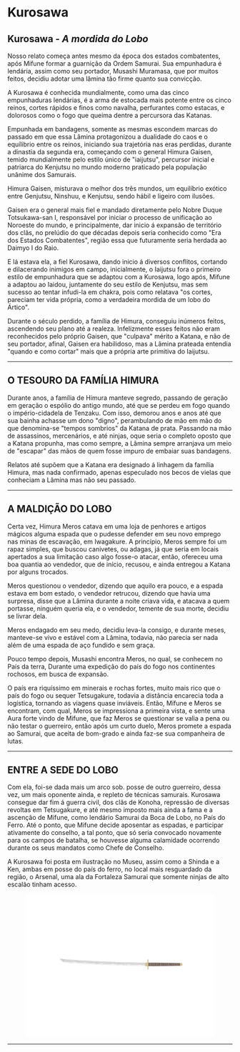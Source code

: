 # Kurosawa

## Kurosawa - _A mordida do Lobo_

&#x20;Nosso relato começa antes mesmo da época dos estados combatentes, após Mifune formar a guarnição da Ordem Samurai. Sua empunhadura é lendária, assim como seu portador, Musashi Muramasa, que por muitos feitos, decidiu adotar uma lâmina tão firme quanto sua convicção.

&#x20;A Kurosawa é conhecida mundialmente, como uma das cinco empunhaduras lendárias, é a arma de estocada mais potente entre os cinco reinos, cortes rápidos e finos como navalha, perfurantes como estacas, e dolorosos como o fogo que queima dentre a percursora das Katanas.

&#x20;Empunhada em bandagens, somente as mesmas escondem marcas do passado em que essa Lâmina protagonizou a dualidade do caos e o equílibrio entre os reinos, iniciando sua trajetória nas eras perdidas, durante a dinastia da segunda era, começando com o general Himura Gaisen, temido mundialmente pelo estilo único de "iaijutsu", percursor inicial e patriarca do Kenjutsu no mundo moderno praticado pela população unânime dos Samurais.

&#x20;Himura Gaisen, misturava o melhor dos três mundos, um equilíbrio exótico entre Genjutsu, Ninshuu, e Kenjutsu, sendo hábil e ligeiro com ilusões.

&#x20;Gaisen era o general mais fiel e mandado diretamente pelo Nobre Duque Totsukawa-san I, responsável por iniciar o processo de unificação ao Noroeste do mundo, e principalmente, dar inicio á expansão de território dos clãs, no prelúdio do que décadas depois seria conhecido como "Era dos Estados Combatentes", região essa que futuramente seria herdada ao Daimyo I do Raio.

&#x20;E lá estava ela, a fiel Kurosawa, dando inicio á diversos conflitos, cortando e dilacerando inimigos em campo, inicialmente, o Iaijutsu fora o primeiro estilo de empunhadura que se adaptou com a Kurosawa, logo após, Mifune a adaptou ao Iaidou, juntamente do seu estilo de Kenjutsu, mas sem sucesso ao tentar infudi-la em chakra, pois como relatava "os cortes, pareciam ter vida própria, como a verdadeira mordida de um lobo do Ártico".

&#x20;Durante o século perdido, a família de Himura, conseguiu inúmeros feitos, ascendendo seu plano até a realeza. Infelizmente esses feitos não eram reconhecidos pelo próprio Gaisen, que "culpava" mérito a Katana, e não de seu portador, afinal, Gaisen era habilidoso, mas a Lâmina prateada entendia "quando e como cortar" mais que a própria arte primitiva do Iaijutsu.

***

## O TESOURO DA FAMÍLIA HIMURA

&#x20;Durante anos, a família de Himura manteve segredo, passando de geração em geração o espólio do antigo mundo, até que se perdeu em fogo quando o império-cidadela de Tenzaku. Com isso, demorou anos e anos até que sua bainha achasse um dono "digno", perambulando de mão em mão do que denomina-se "tempos sombrios" da Katana de prata. Passando na mão de assassinos, mercenários, e até ninjas, oque seria o completo oposto que a Katana propunha, mas como sempre, a Lâmina sempre arranjava um meio de "escapar" das mãos de quem fosse impuro de embaiar suas bandagens.

&#x20;Relatos até supõem que a Katana era designado á linhagem da família Himura, mas nada confirmado, apenas especulado nos becos de vielas que conheciam a Lâmina mas não seu passado.

***

## A MALDIÇÃO DO LOBO

&#x20;Certa vez, Himura Meros catava em uma loja de penhores e artigos mágicos alguma espada que o pudesse defender em seu novo emprego nas minas de escavação, em Iwagakure. A princípio, Meros sempre foi um rapaz simples, que buscou canivetes, ou adagas, já que seria em locais apertados a sua limitação caso algo fosse-o atacar, então, ofereceu uma boa quantia ao vendedor, que de início, recusou, e ainda entregou a Katana por alguns trocados.

&#x20;Meros questionou o vendedor, dizendo que aquilo era pouco, e a espada estava em bom estado, o vendedor retrucou, dizendo que havia uma surpresa, disse que a Lâmina durante a noite criava vida, e atacava a quem portasse, ninguém queria ela, e o vendedor, temente de sua morte, decidiu se livrar dela.

&#x20;Meros endagado em seu medo, decidiu leva-la consigo, e durante meses, manteve-se vivo e estável com a Lâmina, todavia, não parecia ser nada além de uma espada de aço fundido e sem graça.

&#x20;Pouco tempo depois, Musashi encontra Meros, no qual, se conhecem no País da terra, Durante uma expedição do país do fogo nos continentes rochosos, em busca de expansão.

&#x20;O país era riquíssimo em minerais e rochas fortes, muito mais rico que o país do fogo ou sequer Tetsugakure, todavia a distância encarecia toda a logística, tornando as viagens quase inviáveis. Então, Mifune e Meros se encontram, com qual, Meros se impressiona a primeira vista, e sente uma Aura forte vindo de Mifune, que faz Meros se questionar se valia a pena ou não testar o guerreiro, então após um curto duelo, Meros promete a espada ao Samurai, que aceita de bom-grado e ainda faz-se sua companheira de lutas.

***

## ENTRE A SEDE DO LOBO

&#x20;Com ela, foi-se dada mais um arco sob. posse de outro guerreiro, dessa vez, um mais oponente ainda, e repleto de técnicas samurais. Kurosawa consegue dar fim á guerra civil, dos clãs de Konoha, repressão de diversas revoltas em Tetsugakure, e até mesmo imposto mais ainda a fama e a ascenção de Mifune, como lendário Samurai da Boca de Lobo, no País do Ferro. Até o ponto, que Mifune decide aposentar as espadas, e participar ativamente do conselho, a tal ponto, que só seria convocado novamente para os campos de batalha, se houvesse alguma calamidade ocorrendo durante os seus mandatos como Chefe de Conselho.

A Kurosawa foi posta em ilustração no Museu, assim como a Shinda e a Ken, ambas em posse do país do ferro, no local mais resguardado da região, o Arsenal, uma ala da Fortaleza Samurai que somente ninjas de alto escalão tinham acesso.

<figure><img src="../../../.gitbook/assets/image (44).png" alt=""><figcaption></figcaption></figure>

***
